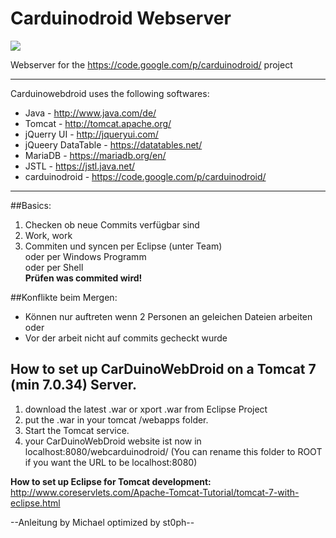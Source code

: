Carduinodroid Webserver
=======================

![](https://raw.github.com/xDreamCoding/carduinodroid_webserver/master/Carduinodroid/war/pics/Logofin.png)

Webserver for the https://code.google.com/p/carduinodroid/ project
_______________________
Carduinowebdroid uses the following softwares:

* Java - http://www.java.com/de/
* Tomcat - http://tomcat.apache.org/
* jQuerry UI - http://jqueryui.com/
* jQueery DataTable - https://datatables.net/
* MariaDB - https://mariadb.org/en/
* JSTL - https://jstl.java.net/
* carduinodroid - https://code.google.com/p/carduinodroid/

_______________________

##Basics:

1. Checken ob neue Commits verfügbar sind
2. Work, work
3. Commiten und syncen 
	per Eclipse (unter Team)  
	oder per Windows Programm  
	oder per Shell  
	**Prüfen was commited wird!**

##Konflikte beim Mergen:

- Können nur auftreten wenn 2 Personen an geleichen Dateien arbeiten oder
- Vor der arbeit nicht auf commits gecheckt wurde

## How to set up CarDuinoWebDroid on a Tomcat 7 (min 7.0.34) Server.

1. download the latest .war or xport .war from Eclipse Project
2. put the .war in your tomcat /webapps folder.
3. Start the Tomcat service.
4. your CarDuinoWebDroid website ist now in localhost:8080/webcarduinodroid/ (You can rename this folder to ROOT if you want the URL to be localhost:8080)


**How to set up Eclipse for Tomcat development:**  
http://www.coreservlets.com/Apache-Tomcat-Tutorial/tomcat-7-with-eclipse.html  
  
--Anleitung by Michael optimized by st0ph--


